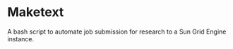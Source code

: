 Maketext
========

A bash script to automate job submission for research to a Sun Grid Engine instance. 
